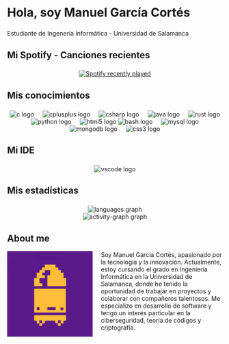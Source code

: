 <h1 align="left">Hola, soy Manuel García Cortés</h1>

###

<p align="left">Estudiante de Ingenería Informática - Universidad de Salamanca</p>

###

<h2 align="left">Mi Spotify - Canciones recientes</h2>

###

<div align="center">
  <a href="https://open.spotify.com/user/soygafe">
    <img src="https://spotify-recently-played-readme.vercel.app/api?user=soygafe&count=2&unique=false" alt="Spotify recently played"  />
  </a>
</div>

###

<h2 align="left">Mis conocimientos</h2>

###

<div align="center">
  <img src="https://cdn.jsdelivr.net/gh/devicons/devicon/icons/c/c-original.svg" height="40" alt="c logo"  />
  <img width="12" />
  <img src="https://cdn.jsdelivr.net/gh/devicons/devicon/icons/cplusplus/cplusplus-original.svg" height="40" alt="cplusplus logo"  />
  <img width="12" />
  <img src="https://cdn.jsdelivr.net/gh/devicons/devicon/icons/csharp/csharp-original.svg" height="40" alt="csharp logo"  />
  <img width="12" />
  <img src="https://cdn.jsdelivr.net/gh/devicons/devicon/icons/java/java-original.svg" height="40" alt="java logo"  />
  <img width="12" />
  <img src="https://skillicons.dev/icons?i=rust" height="40" alt="rust logo"  />
  <img width="12" />
  <img src="https://skillicons.dev/icons?i=py" height="40" alt="python logo"  />
  <img width="12" />
  <img src="https://cdn.jsdelivr.net/gh/devicons/devicon/icons/html5/html5-original.svg" height="40" alt="html5 logo"  />
  <img src="https://cdn.simpleicons.org/gnubash/4EAA25" height="40" alt="bash logo"  />
  <img width="12" />
  <img src="https://skillicons.dev/icons?i=mysql" height="40" alt="mysql logo"  />
  <img width="12" />
  <img src="https://cdn.jsdelivr.net/gh/devicons/devicon/icons/mongodb/mongodb-original.svg" height="40" alt="mongodb logo"  />
  <img width="12" />
  <img src="https://cdn.jsdelivr.net/gh/devicons/devicon/icons/css3/css3-original.svg" height="40" alt="css3 logo"  />

###
</div>

###

<h2 align="left">Mi IDE</h2>

###

<div align="center">
  <img src="https://img.shields.io/badge/Visual Studio Code-007ACC?logo=visualstudiocode&logoColor=white&style=for-the-badge" height="50" alt="vscode logo"  />
</div>

###

<h2 align="left">Mis estadísticas</h2>

###

<div align="center">
  <img src="https://github-readme-stats.vercel.app/api/top-langs?username=ManuelGarCor&locale=en&hide_title=false&layout=compact&card_width=320&langs_count=10&theme=tokyonight&hide_border=false&order=2" height="150" alt="languages graph" /> <br>
  <img src="https://github-readme-activity-graph.vercel.app/graph?username=ManuelGarCor&radius=20&theme=tokyo-night&area=false&order=5&hide_title=true&hide_border=false" height="300" alt="activity-graph graph"  />
</div>

###

<h2 align="left">About me</h2>

<div align="left">
  <img height="200" style="float: left; margin-right: 20px;" src="https://raw.githubusercontent.com/ManuelGarCor/ManuelGarCor/main/Bulletkin.png" />
  <p>Soy Manuel García Cortés, apasionado por la tecnología y la innovación. Actualmente, estoy cursando el grado en Ingeniería Informática en la Universidad de Salamanca, donde he tenido la oportunidad de trabajar en proyectos y colaborar con compañeros talentosos. Me especializo en desarrollo de software y tengo un interés particular en la ciberseguridad, teoría de códigos y criptografía.</p>
</div>

###